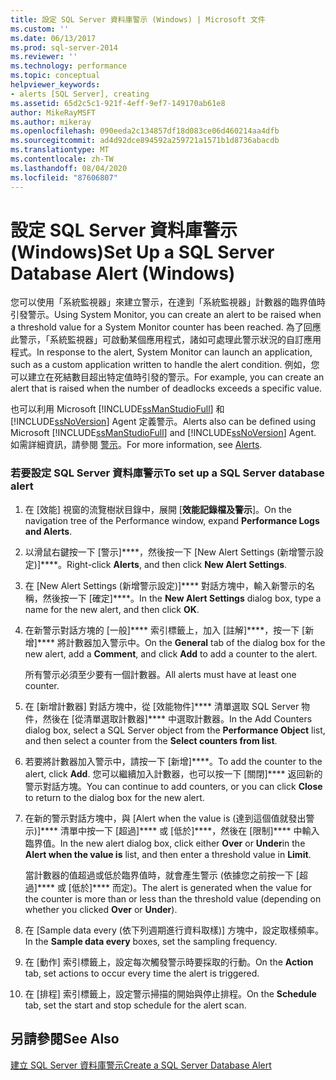 ```yaml
---
title: 設定 SQL Server 資料庫警示 (Windows) | Microsoft 文件
ms.custom: ''
ms.date: 06/13/2017
ms.prod: sql-server-2014
ms.reviewer: ''
ms.technology: performance
ms.topic: conceptual
helpviewer_keywords:
- alerts [SQL Server], creating
ms.assetid: 65d2c5c1-921f-4eff-9ef7-149170ab61e8
author: MikeRayMSFT
ms.author: mikeray
ms.openlocfilehash: 090eeda2c134857df18d083ce06d460214aa4dfb
ms.sourcegitcommit: ad4d92dce894592a259721a1571b1d8736abacdb
ms.translationtype: MT
ms.contentlocale: zh-TW
ms.lasthandoff: 08/04/2020
ms.locfileid: "87606807"
---
```

# <a name="set-up-a-sql-server-database-alert-windows"></a><span data-ttu-id="87902-102">設定 SQL Server 資料庫警示 (Windows)</span><span class="sxs-lookup"><span data-stu-id="87902-102">Set Up a SQL Server Database Alert (Windows)</span></span>
  <span data-ttu-id="87902-103">您可以使用「系統監視器」來建立警示，在達到「系統監視器」計數器的臨界值時引發警示。</span><span class="sxs-lookup"><span data-stu-id="87902-103">Using System Monitor, you can create an alert to be raised when a threshold value for a System Monitor counter has been reached.</span></span> <span data-ttu-id="87902-104">為了回應此警示，「系統監視器」可啟動某個應用程式，諸如可處理此警示狀況的自訂應用程式。</span><span class="sxs-lookup"><span data-stu-id="87902-104">In response to the alert, System Monitor can launch an application, such as a custom application written to handle the alert condition.</span></span> <span data-ttu-id="87902-105">例如，您可以建立在死結數目超出特定值時引發的警示。</span><span class="sxs-lookup"><span data-stu-id="87902-105">For example, you can create an alert that is raised when the number of deadlocks exceeds a specific value.</span></span>  
  
 <span data-ttu-id="87902-106">也可以利用 Microsoft [!INCLUDE[ssManStudioFull](../../includes/ssmanstudiofull-md.md)] 和 [!INCLUDE[ssNoVersion](../../includes/ssnoversion-md.md)] Agent 定義警示。</span><span class="sxs-lookup"><span data-stu-id="87902-106">Alerts also can be defined using Microsoft [!INCLUDE[ssManStudioFull](../../includes/ssmanstudiofull-md.md)] and [!INCLUDE[ssNoVersion](../../includes/ssnoversion-md.md)] Agent.</span></span> <span data-ttu-id="87902-107">如需詳細資訊，請參閱 [警示](../../ssms/agent/alerts.md)。</span><span class="sxs-lookup"><span data-stu-id="87902-107">For more information, see [Alerts](../../ssms/agent/alerts.md).</span></span>  
  
### <a name="to-set-up-a-sql-server-database-alert"></a><span data-ttu-id="87902-108">若要設定 SQL Server 資料庫警示</span><span class="sxs-lookup"><span data-stu-id="87902-108">To set up a SQL Server database alert</span></span>  
  
1.  <span data-ttu-id="87902-109">在 [效能] 視窗的流覽樹狀目錄中，展開 [**效能記錄檔及警示**]。</span><span class="sxs-lookup"><span data-stu-id="87902-109">On the navigation tree of the Performance window, expand **Performance Logs and Alerts**.</span></span>  
  
2.  <span data-ttu-id="87902-110">以滑鼠右鍵按一下 [警示]\*\*\*\*，然後按一下 [New Alert Settings (新增警示設定)]\*\*\*\*。</span><span class="sxs-lookup"><span data-stu-id="87902-110">Right-click **Alerts**, and then click **New Alert Settings**.</span></span>  
  
3.  <span data-ttu-id="87902-111">在 [New Alert Settings (新增警示設定)]\*\*\*\* 對話方塊中，輸入新警示的名稱，然後按一下 [確定]\*\*\*\*。</span><span class="sxs-lookup"><span data-stu-id="87902-111">In the **New Alert Settings** dialog box, type a name for the new alert, and then click **OK**.</span></span>  
  
4.  <span data-ttu-id="87902-112">在新警示對話方塊的 [一般]\*\*\*\* 索引標籤上，加入 [註解]\*\*\*\*，按一下 [新增]\*\*\*\* 將計數器加入警示中。</span><span class="sxs-lookup"><span data-stu-id="87902-112">On the **General** tab of the dialog box for the new alert, add a **Comment**, and click **Add** to add a counter to the alert.</span></span>  
  
     <span data-ttu-id="87902-113">所有警示必須至少要有一個計數器。</span><span class="sxs-lookup"><span data-stu-id="87902-113">All alerts must have at least one counter.</span></span>  
  
5.  <span data-ttu-id="87902-114">在 [新增計數器] 對話方塊中，從 [效能物件]\*\*\*\* 清單選取 SQL Server 物件，然後在 [從清單選取計數器]\*\*\*\* 中選取計數器。</span><span class="sxs-lookup"><span data-stu-id="87902-114">In the Add Counters dialog box, select a SQL Server object from the **Performance Object** list, and then select a counter from the **Select counters from list**.</span></span>  
  
6.  <span data-ttu-id="87902-115">若要將計數器加入警示中，請按一下 [新增]\*\*\*\*。</span><span class="sxs-lookup"><span data-stu-id="87902-115">To add the counter to the alert, click **Add**.</span></span> <span data-ttu-id="87902-116">您可以繼續加入計數器，也可以按一下 [關閉]\*\*\*\* 返回新的警示對話方塊。</span><span class="sxs-lookup"><span data-stu-id="87902-116">You can continue to add counters, or you can click **Close** to return to the dialog box for the new alert.</span></span>  
  
7.  <span data-ttu-id="87902-117">在新的警示對話方塊中，與 [Alert when the value is (達到這個值就發出警示)]\*\*\*\* 清單中按一下 [超過]\*\*\*\* 或 [低於]\*\*\*\*，然後在 [限制]\*\*\*\* 中輸入臨界值。</span><span class="sxs-lookup"><span data-stu-id="87902-117">In the new alert dialog box, click either **Over** or **Under**in the **Alert when the value is** list, and then enter a threshold value in **Limit**.</span></span>  
  
     <span data-ttu-id="87902-118">當計數器的值超過或低於臨界值時，就會產生警示 (依據您之前按一下 [超過]\*\*\*\* 或 [低於]\*\*\*\* 而定)。</span><span class="sxs-lookup"><span data-stu-id="87902-118">The alert is generated when the value for the counter is more than or less than the threshold value (depending on whether you clicked **Over** or **Under**).</span></span>  
  
8.  <span data-ttu-id="87902-119">在 [Sample data every (依下列週期進行資料取樣)] 方塊中，設定取樣頻率。</span><span class="sxs-lookup"><span data-stu-id="87902-119">In the **Sample data every** boxes, set the sampling frequency.</span></span>  
  
9. <span data-ttu-id="87902-120">在 [動作] 索引標籤上，設定每次觸發警示時要採取的行動。</span><span class="sxs-lookup"><span data-stu-id="87902-120">On the **Action** tab, set actions to occur every time the alert is triggered.</span></span>  
  
10. <span data-ttu-id="87902-121">在 [排程] 索引標籤上，設定警示掃描的開始與停止排程。</span><span class="sxs-lookup"><span data-stu-id="87902-121">On the **Schedule** tab, set the start and stop schedule for the alert scan.</span></span>  
  
## <a name="see-also"></a><span data-ttu-id="87902-122">另請參閱</span><span class="sxs-lookup"><span data-stu-id="87902-122">See Also</span></span>  
 [<span data-ttu-id="87902-123">建立 SQL Server 資料庫警示</span><span class="sxs-lookup"><span data-stu-id="87902-123">Create a SQL Server Database Alert</span></span>](../performance-monitor/create-a-sql-server-database-alert.md)  
  
  
